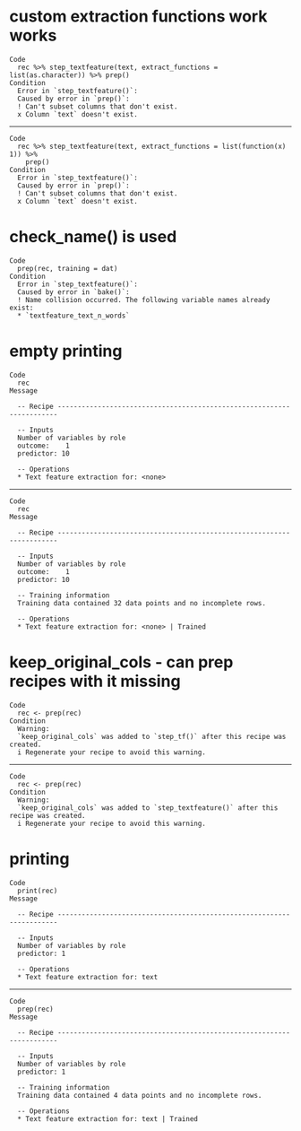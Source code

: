 # custom extraction functions work works

    Code
      rec %>% step_textfeature(text, extract_functions = list(as.character)) %>% prep()
    Condition
      Error in `step_textfeature()`:
      Caused by error in `prep()`:
      ! Can't subset columns that don't exist.
      x Column `text` doesn't exist.

---

    Code
      rec %>% step_textfeature(text, extract_functions = list(function(x) 1)) %>%
        prep()
    Condition
      Error in `step_textfeature()`:
      Caused by error in `prep()`:
      ! Can't subset columns that don't exist.
      x Column `text` doesn't exist.

# check_name() is used

    Code
      prep(rec, training = dat)
    Condition
      Error in `step_textfeature()`:
      Caused by error in `bake()`:
      ! Name collision occurred. The following variable names already exist:
      * `textfeature_text_n_words`

# empty printing

    Code
      rec
    Message
      
      -- Recipe ----------------------------------------------------------------------
      
      -- Inputs 
      Number of variables by role
      outcome:    1
      predictor: 10
      
      -- Operations 
      * Text feature extraction for: <none>

---

    Code
      rec
    Message
      
      -- Recipe ----------------------------------------------------------------------
      
      -- Inputs 
      Number of variables by role
      outcome:    1
      predictor: 10
      
      -- Training information 
      Training data contained 32 data points and no incomplete rows.
      
      -- Operations 
      * Text feature extraction for: <none> | Trained

# keep_original_cols - can prep recipes with it missing

    Code
      rec <- prep(rec)
    Condition
      Warning:
      `keep_original_cols` was added to `step_tf()` after this recipe was created.
      i Regenerate your recipe to avoid this warning.

---

    Code
      rec <- prep(rec)
    Condition
      Warning:
      `keep_original_cols` was added to `step_textfeature()` after this recipe was created.
      i Regenerate your recipe to avoid this warning.

# printing

    Code
      print(rec)
    Message
      
      -- Recipe ----------------------------------------------------------------------
      
      -- Inputs 
      Number of variables by role
      predictor: 1
      
      -- Operations 
      * Text feature extraction for: text

---

    Code
      prep(rec)
    Message
      
      -- Recipe ----------------------------------------------------------------------
      
      -- Inputs 
      Number of variables by role
      predictor: 1
      
      -- Training information 
      Training data contained 4 data points and no incomplete rows.
      
      -- Operations 
      * Text feature extraction for: text | Trained

